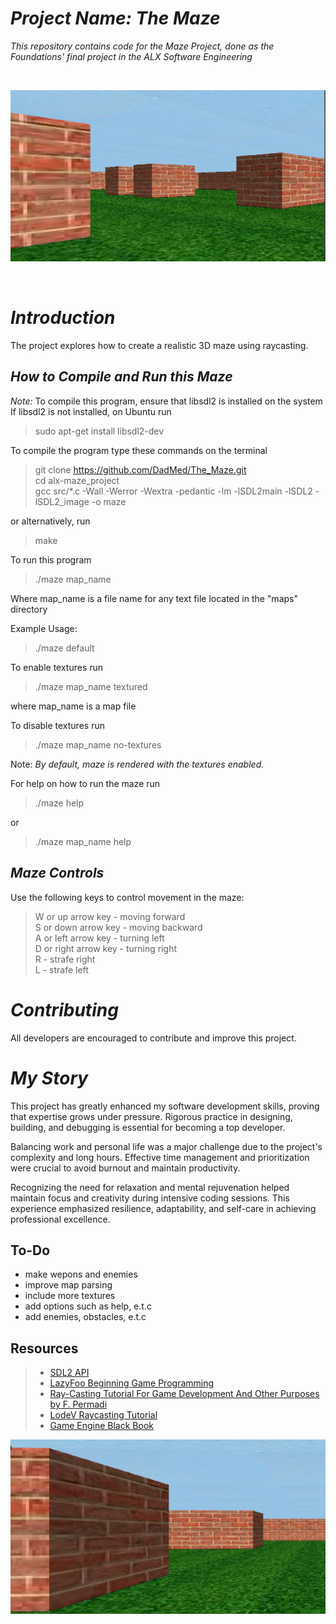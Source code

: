 # *Project Name: The Maze*

*_This repository contains code for the Maze Project, done as the Foundations' final project in the ALX Software Engineering_*

<br>

![Maze](./screenshots/screencast_1.png)

<br>

# *Introduction*
The project explores how to create a realistic 3D maze using raycasting.

## *How to Compile and Run this Maze*
*Note:* To compile this program, ensure that libsdl2 is installed on the system <br>
If libsdl2 is not installed, on Ubuntu run

>  sudo apt-get install libsdl2-dev 

To compile the program type these commands on the terminal

>  git clone https://github.com/DadMed/The_Maze.git <br>
>  cd alx-maze_project <br>
>  gcc src/*.c -Wall -Werror -Wextra -pedantic -lm -lSDL2main -lSDL2 -lSDL2_image -o maze <br>

or alternatively, run

>  make 

To run this program <br>

>  ./maze map_name

Where map_name is a file name for any text file located in the "maps" directory

Example Usage:

>./maze default

To enable textures run

> ./maze map_name textured 

where map_name is a map file

To disable textures run

>  ./maze map_name no-textures 

Note: *By default, maze is rendered with the textures enabled.*

For help on how to run the maze run <br>
>./maze help 

or

> ./maze map_name help 

## *Maze Controls*
Use the following keys to control movement in the maze:<br>
> W or up arrow key - moving forward <br>
> S or down arrow key - moving backward <br>
> A or left arrow key - turning left <br>
> D or right arrow key - turning right <br>
> R - strafe right <br>
> L - strafe left <br>

# *Contributing*
All developers are encouraged to contribute and improve this project. <br>


# *My Story*
This project has greatly enhanced my software development skills, proving that expertise grows under pressure. Rigorous practice in designing, building, and debugging is essential for becoming a top developer.

Balancing work and personal life was a major challenge due to the project's complexity and long hours. Effective time management and prioritization were crucial to avoid burnout and maintain productivity.

Recognizing the need for relaxation and mental rejuvenation helped maintain focus and creativity during intensive coding sessions. This experience emphasized resilience, adaptability, and self-care in achieving professional excellence.

## To-Do
* make wepons and enemies
* improve map parsing
* include more textures
* add options such as help, e.t.c
* add enemies, obstacles, e.t.c

## Resources
> * [SDL2 API](https://wiki.libsdl.org/CategoryAPI) <br>
> * [LazyFoo Beginning Game Programming](http://lazyfoo.net/tutorials/SDL/index.php) <br>
> * [Ray-Casting Tutorial For Game Development And Other Purposes by F. Permadi](http://permadi.com/1996/05/ray-casting-tutorial-table-of-contents/) <br>
> * [LodeV Raycasting Tutorial](http://lodev.org/cgtutor/raycasting.html) <br>
> * [Game Engine Black Book](https://www.amazon.com/Game-Engine-Black-Book-Wolfenstein/dp/1539692876) <br>

![Maze](./screenshots/screencast_4.png)
